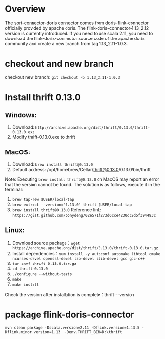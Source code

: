# Overview
The sort-connector-doris connector comes from doris-flink-connector officially provided by apache doris.
The flink-doris-connector-1.13_2.12 version is currently introduced. If you need to use scala 2.11, you need to 
download the flink-doris-connector source code of the apache doris community and create a new branch from 
tag 1.13_2.11-1.0.3.

# checkout and new branch
checkout new branch: `git checkout -b 1.13_2.11-1.0.3`

# Install thrift 0.13.0
## Windows:
1. Download: `http://archive.apache.org/dist/thrift/0.13.0/thrift-0.13.0.exe`
2. Modify thrift-0.13.0.exe to thrift

## MacOS:
1. Download: `brew install thrift@0.13.0`
2. Default address: /opt/homebrew/Cellar/thrift@0.13.0/0.13.0/bin/thrift

Note: Executing `brew install thrift@0.13.0` on MacOS may report an error that the version cannot be found. The solution is as follows, execute it in the terminal:
1. `brew tap-new $USER/local-tap`
2. `brew extract --version='0.13.0' thrift $USER/local-tap`
3. `brew install thrift@0.13.0`
   Reference link: `https://gist.github.com/tonydeng/02e571f273d6cce4230dc8d5f394493c`

## Linux:
1. Download source package：`wget https://archive.apache.org/dist/thrift/0.13.0/thrift-0.13.0.tar.gz`
2. Install dependencies：`yum install -y autoconf automake libtool cmake ncurses-devel openssl-devel lzo-devel zlib-devel gcc gcc-c++`
3. `tar zxvf thrift-0.13.0.tar.gz`
4. `cd thrift-0.13.0`
5. `./configure --without-tests`
6. `make`
7. `make install`

Check the version after installation is complete：thrift --version

# package flink-doris-connector
`mvn clean package -Dscala.version=2.11 -Dflink.version=1.13.5 -Dflink.minor.version=1.13 
-Denv.THRIFT_BIN=D:\thrift
`